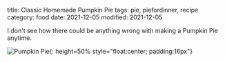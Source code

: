 title: Classic Homemade Pumpkin Pie
tags: pie, piefordinner, recipe
category: food
date: 2021-12-05
modified: 2021-12-05

I don't see how there could be anything wrong with making a Pumpkin Pie anytime.

![Pumpkin Pie]({static}/images/2021/IMG_4316.jpeg){: height=50% style="float:center; padding:16px"}

<script src="https://gist.github.com/jac18281828/c3b5635c7ebf755bca7a436a72a77024.js"></script>
